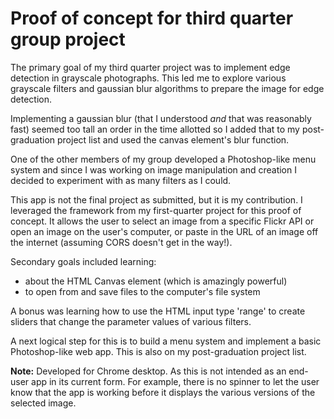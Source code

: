 # Proof of concept for third quarter group project

The primary goal of my third quarter project was to implement edge detection in grayscale photographs. This led me to explore various grayscale filters and gaussian blur algorithms to prepare the image for edge detection.

Implementing a gaussian blur (that I understood *and* that was reasonably fast) seemed too tall an order in the time allotted so I added that to my post-graduation project list and used the canvas element's blur function.

One of the other members of my group developed a Photoshop-like menu system and since I was working on image manipulation and creation I decided to experiment with as many filters as I could.

This app is not the final project as submitted, but it is my contribution. I leveraged the framework from my first-quarter project for this proof of concept. It allows the user to select an image from a specific Flickr API or open an image on the user's computer, or paste in the URL of an image off the internet (assuming CORS doesn't get in the way!).

Secondary goals included learning:

* about the HTML Canvas element (which is amazingly powerful)
* to open from and save files to the computer's file system

A bonus was learning how to use the HTML input type 'range' to create sliders that change the parameter values of various filters.

A next logical step for this is to build a menu system and implement a basic Photoshop-like web app. This is also on my post-graduation project list.

**Note:** Developed for Chrome desktop. As this is not intended as an end-user app in its current form. For example, there is no spinner to let the user know that the app is working before it displays the various versions of the selected image.
